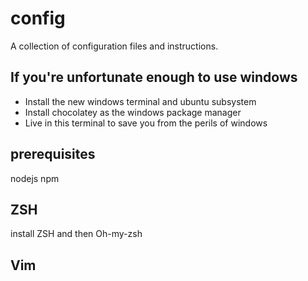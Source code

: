 # config
A collection of configuration files and instructions.

## If you're unfortunate enough to use windows
* Install the new windows terminal and ubuntu subsystem
* Install chocolatey as the windows package manager
* Live in this terminal to save you from the perils of windows

## prerequisites
nodejs
npm

## ZSH
install ZSH and then Oh-my-zsh

## Vim



